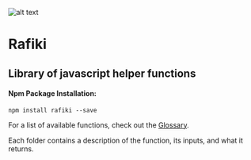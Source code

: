 ![alt text](https://travis-ci.org/sgenduso/npm-package-algorithms.svg?branch=master)

# Rafiki

## Library of javascript helper functions


#### Npm Package Installation:

```
npm install rafiki --save
```

For a list of available functions, check out the [Glossary](./functions-glossary.md).

Each folder contains a description of the function, its inputs, and what it returns.

